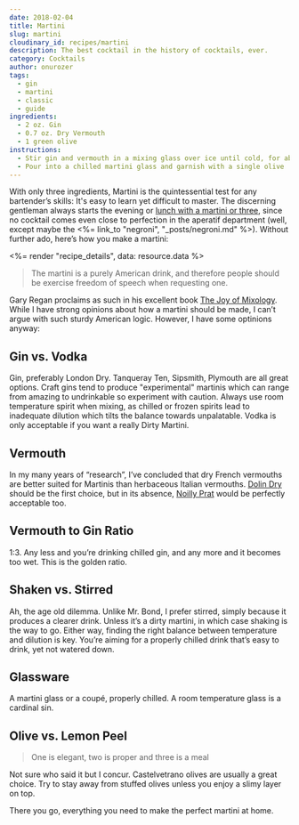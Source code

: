 ```yaml
---
date: 2018-02-04
title: Martini
slug: martini
cloudinary_id: recipes/martini
description: The best cocktail in the history of cocktails, ever.
category: Cocktails
author: onurozer
tags:
  - gin
  - martini
  - classic
  - guide
ingredients:
  - 2 oz. Gin
  - 0.7 oz. Dry Vermouth
  - 1 green olive
instructions:
  - Stir gin and vermouth in a mixing glass over ice until cold, for about 30 seconds
  - Pour into a chilled martini glass and garnish with a single olive
---
```


With only three ingredients, Martini is the quintessential test for any bartender’s skills: It's easy to learn yet difficult to master. The discerning gentleman always starts the evening or [lunch with a martini or three](https://en.wikipedia.org/wiki/Three-martini_lunch), since no cocktail comes even close to perfection in the aperatif department (well, except maybe the <%= link_to "negroni", "\_posts/negroni.md" %>). Without further ado, here’s how you make a martini:

<%= render "recipe_details", data: resource.data %>

> The martini is a purely American drink, and therefore people should be exercise freedom of speech when requesting one.

Gary Regan proclaims as such in his excellent book [The Joy of Mixology](https://www.goodreads.com/book/show/454346.The_Joy_of_Mixology). While I have strong opinions about how a martini should be made, I can’t argue with such sturdy American logic. However, I have some optinions anyway:

## Gin vs. Vodka

Gin, preferably London Dry. Tanqueray Ten, Sipsmith, Plymouth are all great options. Craft gins tend to produce "experimental" martinis which can range from amazing to undrinkable so experiment with caution. Always use room temperature spirit when mixing, as chilled or frozen spirits lead to inadequate dilution which tilts the balance towards unpalatable. Vodka is only acceptable if you want a really Dirty Martini.

## Vermouth

In my many years of “research”, I’ve concluded that dry French vermouths are better suited for Martinis than herbaceous Italian vermouths. [Dolin Dry](https://www.dolin.fr/en/products/vermouth-dry/) should be the first choice, but in its absence, [Noilly Prat](https://www.noillyprat.com/) would be perfectly acceptable too.

## Vermouth to Gin Ratio

1:3. Any less and you’re drinking chilled gin, and any more and it becomes too wet. This is the golden ratio.

## Shaken vs. Stirred

Ah, the age old dilemma. Unlike Mr. Bond, I prefer stirred, simply because it produces a clearer drink. Unless it’s a dirty martini, in which case shaking is the way to go. Either way, finding the right balance between temperature and dilution is key. You’re aiming for a properly chilled drink that’s easy to drink, yet not watered down.

## Glassware

A martini glass or a coupé, properly chilled. A room temperature glass is a cardinal sin.

## Olive vs. Lemon Peel

> One is elegant, two is proper and three is a meal

Not sure who said it but I concur. Castelvetrano olives are usually a great choice. Try to stay away from stuffed olives unless you enjoy a slimy layer on top.

There you go, everything you need to make the perfect martini at home.
